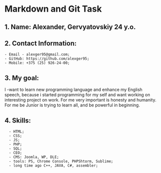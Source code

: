 # Markdown and Git Task

## 1. Name: Alexander, Gervyatovskiy 24 y.o.

## 2. Contact Information: 
    - Email - alexger95@gmail.com;
    - GitHub: https://github.com/alexger95;
    - Mobile: +375 (25) 926-24-00;
    
## 3. My goal:
I -want to learn new programming language and enhance my English speech, because i started programming for my self and want working on interesting project on work.
For me very important is honesty and humanity.
For me be Junior is trying to learn all, and be powerful in beginning.

## 4. Skills: 
      - HTML;
      - CSS;
      - JS;
      - PHP;
      - SQL;
      - CEO;
      - CMS: Joomla, WP, DLE;
      - tools: PS, Chrome Console, PHPShtorm, Sublime;
      - long time ago C++, JAVA, C#, assembler;